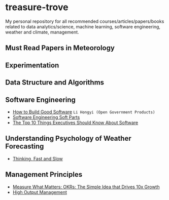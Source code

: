 # treasure-trove
My personal repository for all recommended courses/articles/papers/books related to data analytics/science, machine learning, software engineering, weather and climate, management.

## Must Read Papers in Meteorology

## Experimentation

## Data Structure and Algorithms


## Software Engineering

* [How to Build Good Software](https://www.csc.gov.sg/articles/how-to-build-good-software) `Li Hongyi (Open Government Products)`
* [Software Engineering Soft Parts](https://addyosmani.com/blog/software-engineering-soft-parts/?fbclid=IwAR1TPTfWU_XoeMLjOXaXQNqJNuMsIxfokmkqM5mBiExC-T9stGN8GWmiWsA)
* [The Top 10 Things Executives Should Know About Software](https://cacm.acm.org/magazines/2019/7/237712-the-top-10-things-executives-should-know-about-software/fulltext)

## Understanding Psychology of Weather Forecasting

* [Thinking, Fast and Slow](https://www.amazon.sg/Thinking-Fast-Slow-Daniel-Kahneman/dp/0141033576/ref=asc_df_0141033576/?tag=googleshoppin-22&linkCode=df0&hvadid=389120532389&hvpos=&hvnetw=g&hvrand=17701076637587390457&hvpone=&hvptwo=&hvqmt=&hvdev=c&hvdvcmdl=&hvlocint=&hvlocphy=9062512&hvtargid=pla-394582189334&psc=1)

## Management Principles
* [Measure What Matters: OKRs: The Simple Idea that Drives 10x Growth](https://www.amazon.sg/Measure-What-Matters-Simple-Drives/dp/024134848X/ref=asc_df_024134848X/?tag=googleshoppin-22&linkCode=df0&hvadid=389049660685&hvpos=&hvnetw=g&hvrand=17701076637587390457&hvpone=&hvptwo=&hvqmt=&hvdev=c&hvdvcmdl=&hvlocint=&hvlocphy=9062512&hvtargid=pla-440960730426&psc=1)
* [High Output Management](https://www.amazon.sg/High-Output-Management-Andrew-Grove/dp/0679762884/ref=asc_df_0679762884/?tag=googleshoppin-22&linkCode=df0&hvadid=389124471048&hvpos=&hvnetw=g&hvrand=1958147450115323380&hvpone=&hvptwo=&hvqmt=&hvdev=c&hvdvcmdl=&hvlocint=&hvlocphy=9062514&hvtargid=pla-487139763997&psc=1)
